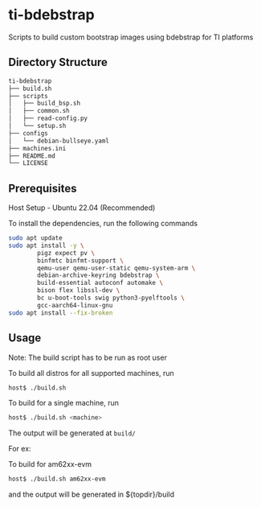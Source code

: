 # ti-bdebstrap

Scripts to build custom bootstrap images using bdebstrap for TI platforms

## Directory Structure

```bash
ti-bdebstrap
├── build.sh
├── scripts
│   ├── build_bsp.sh
│   ├── common.sh
│   ├── read-config.py
│   └── setup.sh
├── configs
│   └── debian-bullseye.yaml
├── machines.ini
├── README.md
└── LICENSE
```

## Prerequisites

Host Setup - Ubuntu 22.04 (Recommended)

To install the dependencies, run the following commands

```bash
sudo apt update
sudo apt install -y \
        pigz expect pv \
        binfmtc binfmt-support \
        qemu-user qemu-user-static qemu-system-arm \
        debian-archive-keyring bdebstrap \
        build-essential autoconf automake \
        bison flex libssl-dev \
        bc u-boot-tools swig python3-pyelftools \
        gcc-aarch64-linux-gnu
sudo apt install --fix-broken
```

## Usage

Note: The build script has to be run as root user

To build all distros for all supported machines, run

```bash
host$ ./build.sh
```

To build for a single machine, run

```bash
host$ ./build.sh <machine>
```

The output will be generated at `build/`

For ex:

To build for am62xx-evm

```bash
host$ ./build.sh am62xx-evm

```

and the output will be generated in ${topdir}/build

